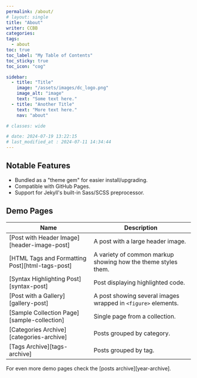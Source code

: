 ```yaml
---
permalink: /about/
# layout: single
title: "About"
writer: CCBB
categories:
tags:
  - about
toc: true
toc_label: "My Table of Contents"
toc_sticky: true
toc_icon: "cog"

sidebar:
  - title: "Title"
    image: "/assets/images/dc_logo.png"
    image_alt: "image"
    text: "Some text here."
  - title: "Another Title"
    text: "More text here."
    nav: "about"

# classes: wide

# date: 2024-07-19 13:22:15
# last_modified_at : 2024-07-11 14:34:44
---
```


## Notable Features

- Bundled as a "theme gem" for easier install/upgrading.
- Compatible with GitHub Pages.
- Support for Jekyll's built-in Sass/SCSS preprocessor.

## Demo Pages

| Name                                        | Description                                           |
| ------------------------------------------- | ----------------------------------------------------- |
| [Post with Header Image][header-image-post] | A post with a large header image. |
| [HTML Tags and Formatting Post][html-tags-post] | A variety of common markup showing how the theme styles them. |
| [Syntax Highlighting Post][syntax-post] | Post displaying highlighted code. |
| [Post with a Gallery][gallery-post] | A post showing several images wrapped in `<figure>` elements. |
| [Sample Collection Page][sample-collection] | Single page from a collection. |
| [Categories Archive][categories-archive] | Posts grouped by category. |
| [Tags Archive][tags-archive] | Posts grouped by tag. |

For even more demo pages check the [posts archive][year-archive].
